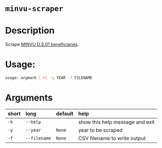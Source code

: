 `minvu-scraper`
=======

# Description

Scrape [MINVU D.S.01 beneficiaries](http://transparencia.minvu.cl/IRIS_FILES/Transparencia/beneficio_regiones_buscador.html).
# Usage:

```bash
usage: argmark [-h] -y YEAR -f FILENAME
```
# Arguments

|short|long|default|help|
| :--- | :--- | :--- | :--- |
|`-h`|`--help`||show this help message and exit|
|`-y`|`--year`|`None`|year to be scraped|
|`-f`|`--filename`|`None`|CSV filename to write output|